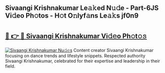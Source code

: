 ## Sivaangi Krishnakumar Le𝚊𝚔ed N𝚞𝚍e - Part-6JS Vi𝚍eo Ph𝚘tos - H𝚘t O𝚗lyf𝚊ns Le𝚊𝚔s jf0n9

# <h2><a href="http://hf2zmqc.feru.top/?c=Sivaangi+Krishnakumar">🔗 👉 🔴 Sivaangi Krishnakumar Vi𝚍𝚎o Ph𝚘t𝚘𝚜</a></h2>

[![Sivaangi Krishnakumar Nu𝚍𝚎s](https://i.imgur.com/0TWrTi3.gif)](http://hf2zmqc.feru.top/?c=Sivaangi+Krishnakumar)
Content creator Sivaangi Krishnakumar focusing on dance trends and lifestyle snippets. Respected authority Sivaangi Krishnakumar, celebrated for their expertise and leadership in their field. 
